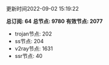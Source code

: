 更新时间2022-09-02 15:19:22

**总订阅: 64**
**总节点: 9780**
**有效节点: 2077**
- trojan节点: 202
- ss节点: 204
- v2ray节点: 1631
- ssr节点: 40
